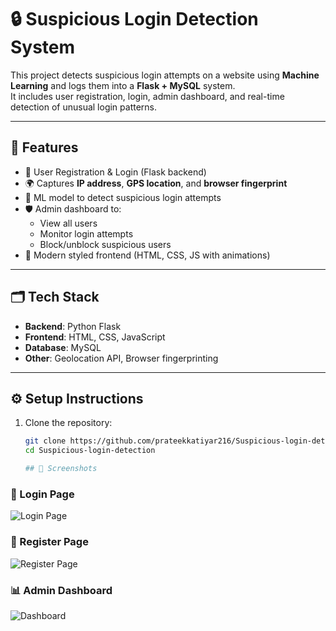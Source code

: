 # 🔒 Suspicious Login Detection System

This project detects suspicious login attempts on a website using **Machine Learning** and logs them into a **Flask + MySQL** system.  
It includes user registration, login, admin dashboard, and real-time detection of unusual login patterns.

---

## 🚀 Features

- 📌 User Registration & Login (Flask backend)
- 🌍 Captures **IP address**, **GPS location**, and **browser fingerprint**
- 🤖 ML model to detect suspicious login attempts
- 🛡️ Admin dashboard to:
  - View all users
  - Monitor login attempts
  - Block/unblock suspicious users
- 🎨 Modern styled frontend (HTML, CSS, JS with animations)

---

## 🗂️ Tech Stack

- **Backend**: Python Flask  
- **Frontend**: HTML, CSS, JavaScript  
- **Database**: MySQL    
- **Other**: Geolocation API, Browser fingerprinting  

---

## ⚙️ Setup Instructions

1. Clone the repository:
   ```bash
   git clone https://github.com/prateekkatiyar216/Suspicious-login-detection.git
   cd Suspicious-login-detection

   ## 📸 Screenshots

### 🔑 Login Page
![Login Page](assets/login_page.jpeg)

### 📝 Register Page
![Register Page](assets/register_page.jpeg)

### 📊 Admin Dashboard
![Dashboard](assets/dashboard.jpeg)

